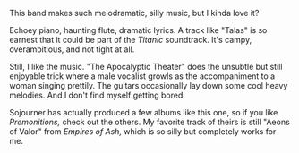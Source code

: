 This band makes such melodramatic, silly music, but I kinda love it?

Echoey piano, haunting flute, dramatic lyrics. A track like "Talas" is so earnest that it could
be part of the *Titanic* soundtrack. It's campy, overambitious, and not tight at all.

Still, I like the music. "The Apocalyptic Theater" does the unsubtle but still enjoyable trick
where a male vocalist growls as the accompaniment to a woman singing prettily. The guitars
occasionally lay down some cool heavy melodies. And I don't find myself getting bored.

Sojourner has actually produced a few albums like this one, so if you like *Premonitions,* check
out the others. My favorite track of theirs is still "Aeons of Valor" from *Empires
of Ash,* which is so silly but completely works for me.
